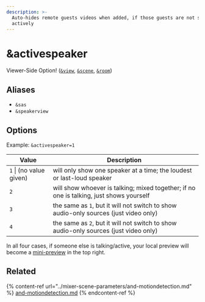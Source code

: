 ```yaml
---
description: >-
  Auto-hides remote guests videos when added, if those guests are not speaking
  actively
---
```


# \&activespeaker

Viewer-Side Option! ([`&view`](view.md), [`&scene`](scene.md), [`&room`](../../general-settings/room.md))

## Aliases

* `&sas`
* `&speakerview`

## Options

Example: `&activespeaker=1`

| Value                   | Description                                                                             |
| ----------------------- | --------------------------------------------------------------------------------------- |
| `1` \| (no value given) | will only show one speaker at a time; the loudest or last-loud speaker                  |
| `2`                     | will show whoever is talking; mixed together; if no one is talking, just shows yourself |
| `3`                     | the same as `1`, but it will not switch to show audio-only sources (just video only)    |
| `4`                     | the same as `2`, but it will not switch to show audio-only sources (just video only)    |

In all four cases, if someone else is talking/active, your local preview will become a [mini-preview](../../source-settings/and-minipreview.md) in the top right.

## Related

{% content-ref url="../mixer-scene-parameters/and-motiondetection.md" %}
[and-motiondetection.md](../mixer-scene-parameters/and-motiondetection.md)
{% endcontent-ref %}
